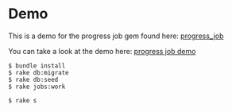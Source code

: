 # Demo

This is a demo for the progress job gem found here: [progress\_job](https://github.com/d4be4st/progress_job)

You can take a look at the demo here: [progress job demo](http://progress-job-demo.hadjic.com/)


    $ bundle install
    $ rake db:migrate
    $ rake db:seed
    $ rake jobs:work
    
    $ rake s

